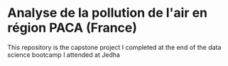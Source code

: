 # Analyse de la pollution de l'air en région PACA (France)
This repository is the capstone project I completed at the end of the data science bootcamp I attended at Jedha
